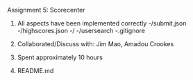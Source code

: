 Assignment 5: Scorecenter
1. All aspects have been implemented correctly
    -/submit.json
    -/highscores.json
    -/
    -/usersearch
    -.gitignore

2. Collaborated/Discuss with: Jim Mao, Amadou Crookes
3. Spent approximately 10 hours
4. README.md
